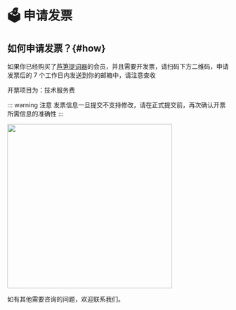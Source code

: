 # 🗳️ 申请发票

## 如何申请发票？{#how}

如果你已经购买了[芦笋提词器](/)的会员，并且需要开发票，请扫码下方二维码，申请发票后的 7 个工作日内发送到你的邮箱中，请注意查收

开票项目为：技术服务费

::: warning  注意
发票信息一旦提交不支持修改，请在正式提交前，再次确认开票所需信息的准确性
:::

<ImgCenter><img src="/.gitbook/assets/invoice.png" alt="" width="375"></ImgCenter>

如有其他需要咨询的问题，欢迎联系我们。